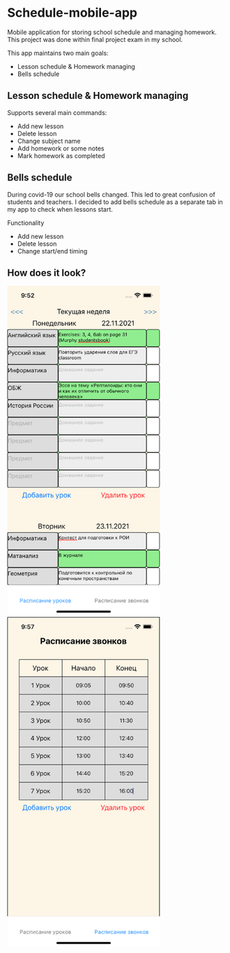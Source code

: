 # Schedule-mobile-app
Mobile application for storing school schedule and managing homework. This project was done within final project exam in my school.

This app maintains two main goals:
- Lesson schedule & Homework managing
- Bells schedule 

## Lesson schedule & Homework managing
Supports several main commands:
- Add new lesson
- Delete lesson
- Change subject name
- Add homework or some notes
- Mark homework as completed

## Bells schedule

During covid-19 our school bells changed. This led to great confusion of students and teachers. I decided to add bells schedule as a separate tab in my app to check when lessons start.

Functionality
- Add new lesson
- Delete lesson
- Change start/end timing

## How does it look?

<img src="images/Homework.png" alt="homework" width="350"/>
<img src="images/Bells.png" alt="homework" width="350"/>
